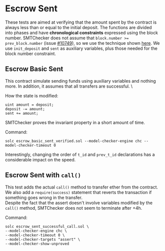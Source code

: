 # Escrow Sent
These tests are aimed at verifying that the amount spent by the contract is always
less than or equal to the initial deposit. The functions are divided into
phases and have **chronological constraints** expressed using the block number.
SMTChecker does not assume that `block.number >= prev_block.number` (issue
[#10749](https://github.com/ethereum/solidity/issues/10749)), so we use the
technique shown [here](../../../smtCheckerNotes/block_number/). We use
`init_deposit` and `sent` as auxiliary variables, plus those needed for the
block number constraint.

## Escrow Basic Sent
This contract simulate sending funds using auxiliary variables and nothing more.
In addition, it assumes that all transfers are successful. \

How the state is modified:
```solidity
uint amount = deposit;
deposit -= amount;
sent += amount;
```

SMTChecker proves the invariant property in a short amount of time.

Command:
```
solc escrow_basic_sent_verified.sol --model-checker-engine chc --model-checker-timeout 0
```

Interestingly, changing the order of `t_id` and `prev_t_id` declarations has
a considerable impact on the speed.

## Escrow Sent with `call()`
This test adds the actual `call()` method to transfer ether from the contract.
We also add a `require(success)` statement that reverts the transaction if
something goes wrong in the transfer.\
Despite the fact that the assert doesn't involve variables modified by the
`call()` method, SMTChecker does not seem to terminate after +4h.

Command:
```
solc escrow_sent_successful_call.sol \
--model-checker-engine chc \
--model-checker-timeout 0 \
--model-checker-targets "assert" \
--model-checker-show-unproved
```

